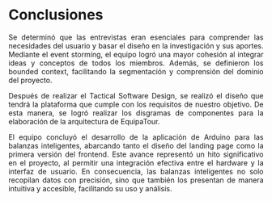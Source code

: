 <div style="text-align: justify;">
<h1><strong>Conclusiones</strong></h1>

Se determinó que las entrevistas eran esenciales para comprender las necesidades del usuario y basar el diseño en la investigación y sus aportes. Mediante el event storming, el equipo logró una mayor cohesión al integrar ideas y conceptos de todos los miembros. Además, se definieron los bounded context, facilitando la segmentación y comprensión del dominio del proyecto. 

Después de realizar el Tactical Software Design, se realizó el diseño que tendrá la plataforma que cumple con los requisitos de nuestro objetivo. De esta manera, se logró realizar los disgramas de componentes para la elaboración de la arquitectura de EquipaTour.

El equipo concluyó el desarrollo de la aplicación de Arduino para las balanzas inteligentes, abarcando tanto el diseño del landing page como la primera versión del frontend. Este avance representó un hito significativo en el proyecto, al permitir una integración efectiva entre el hardware y la interfaz de usuario. En consecuencia, las balanzas inteligentes no solo recopilan datos con precisión, sino que también los presentan de manera intuitiva y accesible, facilitando su uso y análisis.

</div>